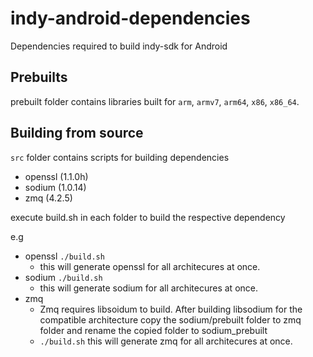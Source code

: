# indy-android-dependencies
Dependencies required to build indy-sdk for Android

## Prebuilts

prebuilt folder contains libraries built for `arm`, `armv7`, `arm64`, `x86`, `x86_64`.

## Building from source

`src` folder contains scripts for building dependencies 
- openssl (1.1.0h)
- sodium (1.0.14)
- zmq (4.2.5)

execute build.sh in each folder to build the respective dependency

e.g
- openssl `./build.sh`
	- this will generate openssl for all architecures at once.
- sodium `./build.sh`
	- this will generate sodium for all architecures at once.
- zmq 
	- Zmq requires libsoidum to build. After building libsodium for the compatible architecture copy the sodium/prebuilt folder to zmq folder and rename the copied folder to sodium_prebuilt
	- `./build.sh` this will generate zmq for all architecures at once.
